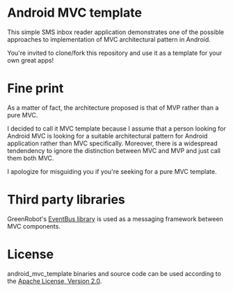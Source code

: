 # Android MVC template

This simple SMS inbox reader application demonstrates one of the possible approaches to implementation of MVC architectural pattern in Android.

You're invited to clone/fork this repository and use it as a template for your own great apps!

# Fine print

As a matter of fact, the architecture proposed is that of MVP rather than a pure MVC. 

I decided to call it MVC template because I assume that a person looking for Android MVC is looking for a suitable architectural pattern for Android application rather than MVC specifically. Moreover, there is a widespread tendendency to ignore the distinction between MVC and MVP and just call them both MVC.

I apologize for misguiding you if you're seeking for a pure MVC template.

# Third party libraries

GreenRobot's [EventBus library](https://github.com/greenrobot/EventBus) is used as a messaging framework between MVC components.

# License

android_mvc_template binaries and source code can be used according to the [Apache License, Version 2.0](http://www.apache.org/licenses/LICENSE-2.0).
